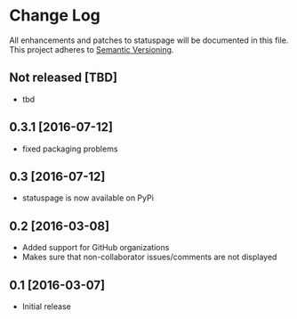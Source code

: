 # Change Log
All enhancements and patches to statuspage will be documented in this file.
This project adheres to [Semantic Versioning](http://semver.org/).

## Not released [TBD]
- tbd

## 0.3.1 [2016-07-12]
- fixed packaging problems

## 0.3 [2016-07-12]
- statuspage is now available on PyPi

## 0.2 [2016-03-08]
- Added support for GitHub organizations
- Makes sure that non-collaborator issues/comments are not displayed

## 0.1 [2016-03-07]
- Initial release
